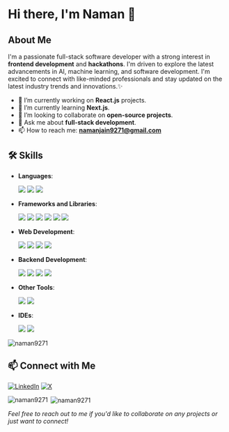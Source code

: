 # Hi there, I'm Naman 👋

## About Me

I'm a passionate full-stack software developer with a strong interest in **frontend development** and **hackathons**. I'm driven to explore the latest advancements in AI, machine learning, and software development. I'm excited to connect with like-minded professionals and stay updated on the latest industry trends and innovations.✨

- 🔭 I’m currently working on **React.js** projects.  
- 🌱 I’m currently learning **Next.js**.  
- 👯 I’m looking to collaborate on **open-source projects**.  
- 💬 Ask me about **full-stack development**.  
- 📫 How to reach me: **namanjain9271@gmail.com**

## 🛠️ Skills
- **Languages**:  
  <div align="left">
    <img src="https://img.shields.io/badge/C-00599C?style=for-the-badge&logo=c&logoColor=white" />  
    <img src="https://img.shields.io/badge/C++-00599C?style=for-the-badge&logo=c%2B%2B&logoColor=white" /> 
    <img src="https://img.shields.io/badge/Python-3776AB?style=for-the-badge&logo=python&logoColor=white" />
  </div>
- **Frameworks and Libraries**:  
  <div align="left"> 
    <img src="https://img.shields.io/badge/React-61DAFB?style=for-the-badge&logo=react&logoColor=white" />  
    <img src="https://img.shields.io/badge/Next.js-000000?style=for-the-badge&logo=nextdotjs&logoColor=white" />  
    <img src="https://img.shields.io/badge/Node.js-339933?style=for-the-badge&logo=nodedotjs&logoColor=white" />  
    <img src="https://img.shields.io/badge/Express.js-404D59?style=for-the-badge" />  
    <img src="https://img.shields.io/badge/Bootstrap-563D7C?style=for-the-badge&logo=bootstrap&logoColor=white" />  
    <img src="https://img.shields.io/badge/Tailwind_CSS-38B2AC?style=for-the-badge&logo=tailwind-css&logoColor=white" />
  </div>

- **Web Development**:  
  <div align="left">
    <img src="https://img.shields.io/badge/HTML5-E34F26?style=for-the-badge&logo=html5&logoColor=white" />  
    <img src="https://img.shields.io/badge/CSS3-1572B6?style=for-the-badge&logo=css3&logoColor=white" />  
    <img src="https://img.shields.io/badge/JavaScript-F7DF1E?style=for-the-badge&logo=javascript&logoColor=black" />  
    <img src="https://img.shields.io/badge/TypeScript-3178C6?style=for-the-badge&logo=typescript&logoColor=white" />
  </div>


- **Backend Development**:  
  <div align="left">
    <img src="https://img.shields.io/badge/Node.js-339933?style=for-the-badge&logo=nodedotjs&logoColor=white" />  
    <img src="https://img.shields.io/badge/Express.js-404D59?style=for-the-badge" />  
    <img src="https://img.shields.io/badge/PostgreSQL-4169E1?style=for-the-badge&logo=postgresql&logoColor=white" />  
    <img src="https://img.shields.io/badge/MongoDB-47A248?style=for-the-badge&logo=mongodb&logoColor=white" />
  </div>

- **Other Tools**:  
  <div align="left">
    <img src="https://img.shields.io/badge/Git-F05032?style=for-the-badge&logo=git&logoColor=white" />
    <img src="https://img.shields.io/badge/Jupyter_Notebook-F37626?style=for-the-badge&logo=jupyter&logoColor=white" />
  </div>

- **IDEs**:  
  <div align="left">
    <img src="https://img.shields.io/badge/VS_Code-007ACC?style=for-the-badge&logo=visual-studio-code&logoColor=white" />  
    <img src="https://img.shields.io/badge/PyCharm-000000?style=for-the-badge&logo=pycharm&logoColor=white" />
  </div>

<p align="left"> <img src="https://komarev.com/ghpvc/?username=naman9271&label=Profile%20views&color=0e75b6&style=flat" alt="naman9271" /> </p>
  
## 📫 Connect with Me
  
   [![LinkedIn](https://img.shields.io/badge/LinkedIn-%230077B5.svg?logo=linkedin&logoColor=white)](https://www.linkedin.com/in/naman-jain-nj2006/)
   [![X](https://img.shields.io/badge/X-black.svg?logo=X&logoColor=white)](https://x.com/naman9271)


<p><img align="left" src="https://github-readme-stats.vercel.app/api/top-langs?username=naman9271&show_icons=true&locale=en&layout=compact" alt="naman9271" /></p>

<p>&nbsp;<img align="center" src="https://github-readme-stats.vercel.app/api?username=naman9271&show_icons=true&locale=en" alt="naman9271" /></p>

*Feel free to reach out to me if you'd like to collaborate on any projects or just want to connect!*
